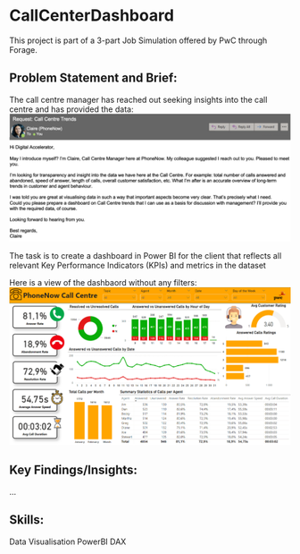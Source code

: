 # CallCenterDashboard
This project is part of a 3-part Job Simulation offered by PwC through Forage.

## Problem Statement and Brief:
The call centre manager has reached out seeking insights into the call centre and has provided the data:
![Client Brief](.\brief.png)

The task is to create a dashboard in Power BI for the client that reflects all relevant Key Performance Indicators (KPIs) and metrics in the dataset

Here is a view of the dashbaord without any filters:
![Dashboard Thumbnail](.\thumbnail.png)

## Key Findings/Insights:
...

## Skills:
Data Visualisation
PowerBI
DAX